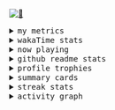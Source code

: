 [![🐙](https://hits.seeyoufarm.com/api/count/incr/badge.svg?url=https%3A%2F%2Fgithub.com%2Fktnkk%2Fhit-counter&count_bg=%23070707&title_bg=%23070707&icon=&icon_color=%23E7E7E7&title=visitors&edge_flat=true)](https://hits.seeyoufarm.com)

<details>
  <summary> <samp>my metrics</samp></summary>
  
  <br>
  
 ![🐳](https://github.com/kkhys/kkhys/blob/main/github-metrics.svg)
  
  ***
</details>

<details>
  <summary> <samp>wakaTime stats</samp></summary>
  
  <br>
  
<!--START_SECTION:waka-->
![Code Time](http://img.shields.io/badge/Code%20Time-3%2C926%20hrs%2032%20mins-blue)

**🐱 My GitHub Data** 

> 📦 5.1 MB Used in GitHub's Storage 
 > 
> 💼 Opted to Hire
 > 
> 📜 9 Public Repositories 
 > 
> 🔑 23 Private Repositories 
 > 
**I'm an Early 🐤** 

```text
🌞 Morning                6623 commits        ████████░░░░░░░░░░░░░░░░░   30.17 % 
🌆 Daytime                5235 commits        ██████░░░░░░░░░░░░░░░░░░░   23.84 % 
🌃 Evening                8283 commits        █████████░░░░░░░░░░░░░░░░   37.73 % 
🌙 Night                  1814 commits        ██░░░░░░░░░░░░░░░░░░░░░░░   08.26 % 
```
📅 **I'm Most Productive on Sunday** 

```text
Monday                   3083 commits        ████░░░░░░░░░░░░░░░░░░░░░   14.04 % 
Tuesday                  3261 commits        ████░░░░░░░░░░░░░░░░░░░░░   14.85 % 
Wednesday                3055 commits        ███░░░░░░░░░░░░░░░░░░░░░░   13.91 % 
Thursday                 2935 commits        ███░░░░░░░░░░░░░░░░░░░░░░   13.37 % 
Friday                   3154 commits        ████░░░░░░░░░░░░░░░░░░░░░   14.37 % 
Saturday                 2966 commits        ███░░░░░░░░░░░░░░░░░░░░░░   13.51 % 
Sunday                   3501 commits        ████░░░░░░░░░░░░░░░░░░░░░   15.95 % 
```


📊 **This Week I Spent My Time On** 

```text
🕑︎ Time Zone: Asia/Tokyo

💬 Programming Languages: 
Other                    49 hrs 15 mins      █████████████████░░░░░░░░   67.46 % 
Java                     10 hrs 24 mins      ████░░░░░░░░░░░░░░░░░░░░░   14.25 % 
TypeScript               6 hrs 40 mins       ██░░░░░░░░░░░░░░░░░░░░░░░   09.15 % 
HTML                     2 hrs 51 mins       █░░░░░░░░░░░░░░░░░░░░░░░░   03.92 % 
Play2                    55 mins             ░░░░░░░░░░░░░░░░░░░░░░░░░   01.26 % 

🔥 Editors: 
Chrome                   49 hrs 19 mins      █████████████████░░░░░░░░   67.56 % 
IntelliJ IDEA            13 hrs 49 mins      █████░░░░░░░░░░░░░░░░░░░░   18.93 % 
WebStorm                 8 hrs 24 mins       ███░░░░░░░░░░░░░░░░░░░░░░   11.53 % 
Intellijidea             1 hr 23 mins        ░░░░░░░░░░░░░░░░░░░░░░░░░   01.90 % 
DataGrip                 3 mins              ░░░░░░░░░░░░░░░░░░░░░░░░░   00.09 % 

💻 Operating System: 
Mac                      73 hrs              █████████████████████████   100.00 % 
```


 Last Updated on 2024/06/26 18:39:27 UTC
<!--END_SECTION:waka-->
  
  ***
</details>


<details>
  <summary> <samp>now playing</samp></summary>
  
  <br>
 
 [![🐟](https://spotify-github-profile.vercel.app/api/view?uid=31ryofms4dnv7mrohhepo4c4zgqu&cover_image=true&theme=default&show_offline=false&background_color=121212&bar_color=53b14f&bar_color_cover=false)](https://open.spotify.com/user/31ryofms4dnv7mrohhepo4c4zgqu)
  
  ***
</details>

<details>
  <summary> <samp>github readme stats</samp></summary>
  
  <br>
  
 <p align="left"> 
  <img alt="🐠" src="https://github-readme-stats.vercel.app/api?username=kkhys&count_private=true&show_icons=true&theme=dark&include_all_commits=true" />
  <img alt="🐟" src="https://github-readme-stats.vercel.app/api/top-langs/?username=kkhys&layout=compact&theme=dark&langs_count=10&hide=HTML,CSS,SCSS" />
</p>
  
  ***
</details>

<details>
  <summary> <samp>profile trophies</samp></summary>
  
  <br>
  
  [![🐬](https://github-profile-trophy.vercel.app/?username=kkhys&rank=SECRET,SSS,SS,S,AAA,AA,A&theme=darkhub&row=1&margin-w=10&no-bg=true)](https://github.com/ryo-ma/github-profile-trophy)
  
  ***
</details>

<details>
  <summary> <samp>summary cards</samp></summary>
  
  <br>
  
  ![🐋](https://github-profile-summary-cards.vercel.app/api/cards/profile-details?username=kkhys&theme=github_dark)
  ![🦑](https://github-profile-summary-cards.vercel.app/api/cards/repos-per-language?username=kkhys&theme=github_dark)
  ![🦭](https://github-profile-summary-cards.vercel.app/api/cards/most-commit-language?username=kkhys&theme=github_dark)
  ![🦀](https://github-profile-summary-cards.vercel.app/api/cards/stats?username=kkhys&theme=github_dark)
  ![🦈](https://github-profile-summary-cards.vercel.app/api/cards/productive-time?username=kkhys&theme=github_dark)
  
  ***
</details>

<details>
  <summary> <samp>streak stats</samp></summary>
  
  <br>
  
  [![🐠](http://github-readme-streak-stats.herokuapp.com?user=kkhys&theme=dark)](https://git.io/streak-stats)
  
  ***
</details>

<details>
  <summary> <samp>activity graph</samp></summary>
  
  <br>
  
  [![🐡](https://github-readme-activity-graph.vercel.app/graph?username=kkhys&theme=xcode)](https://github.com/ashutosh00710/github-readme-activity-graph)
  
  ***
</details>
